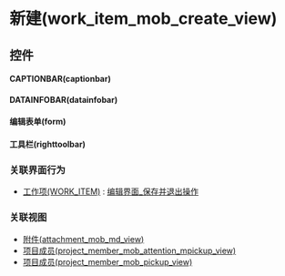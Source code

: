 # 新建(work_item_mob_create_view)  <!-- {docsify-ignore-all} -->



## 控件
#### CAPTIONBAR(captionbar)
#### DATAINFOBAR(datainfobar)
#### 编辑表单(form)
#### 工具栏(righttoolbar)


### 关联界面行为
  * [工作项(WORK_ITEM)](module/ProjMgmt/work_item) : [编辑界面_保存并退出操作](module/ProjMgmt/work_item#界面行为)

### 关联视图
  * [附件(attachment_mob_md_view)](app/view/attachment_mob_md_view)
  * [项目成员(project_member_mob_attention_mpickup_view)](app/view/project_member_mob_attention_mpickup_view)
  * [项目成员(project_member_mob_pickup_view)](app/view/project_member_mob_pickup_view)

<script>
 const { createApp } = Vue
  createApp({
    data() {
      return {

      }
    }
  }).use(ElementPlus).mount('#app')
</script>